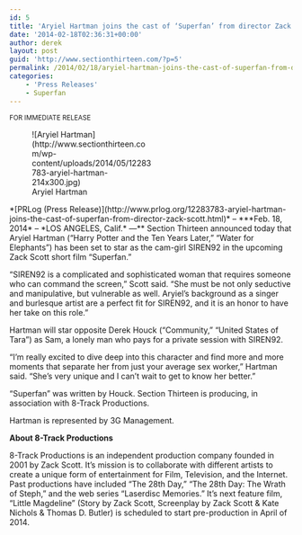 ```yaml
---
id: 5
title: 'Aryiel Hartman joins the cast of ‘Superfan’ from director Zack Scott'
date: '2014-02-18T02:36:31+00:00'
author: derek
layout: post
guid: 'http://www.sectionthirteen.com/?p=5'
permalink: /2014/02/18/aryiel-hartman-joins-the-cast-of-superfan-from-director-zack-scott/
categories:
    - 'Press Releases'
    - Superfan
---
```


<small>FOR IMMEDIATE RELEASE</small>

<figure aria-describedby="caption-attachment-6" class="wp-caption alignright" id="attachment_6" style="width: 214px">![Aryiel Hartman](http://www.sectionthirteen.com/wp-content/uploads/2014/05/12283783-aryiel-hartman-214x300.jpg)<figcaption class="wp-caption-text" id="caption-attachment-6">Aryiel Hartman</figcaption></figure>*[PRLog (Press Release)](http://www.prlog.org/12283783-aryiel-hartman-joins-the-cast-of-superfan-from-director-zack-scott.html)* – ***Feb. 18, 2014* – *LOS ANGELES, Calif.* —** Section Thirteen announced today that Aryiel Hartman (“Harry Potter and the Ten Years Later,” “Water for Elephants”) has been set to star as the cam-girl SIREN92 in the upcoming Zack Scott short film “Superfan.”

“SIREN92 is a complicated and sophisticated woman that requires someone who can command the screen,” Scott said. “She must be not only seductive and manipulative, but vulnerable as well. Aryiel’s background as a singer and burlesque artist are a perfect fit for SIREN92, and it is an honor to have her take on this role.”

Hartman will star opposite Derek Houck (“Community,” “United States of Tara”) as Sam, a lonely man who pays for a private session with SIREN92.

“I’m really excited to dive deep into this character and find more and more moments that separate her from just your average sex worker,” Hartman said. “She’s very unique and I can’t wait to get to know her better.”

“Superfan” was written by Houck. Section Thirteen is producing, in association with 8-Track Productions.

Hartman is represented by 3G Management.

**About 8-Track Productions**

8-Track Productions is an independent production company founded in 2001 by Zack Scott. It’s mission is to collaborate with different artists to create a unique form of entertainment for Film, Television, and the Internet. Past productions have included “The 28th Day,” “The 28th Day: The Wrath of Steph,” and the web series “Laserdisc Memories.” It’s next feature film, “Little Magdeline” (Story by Zack Scott, Screenplay by Zack Scott &amp; Kate Nichols &amp; Thomas D. Butler) is scheduled to start pre-production in April of 2014.